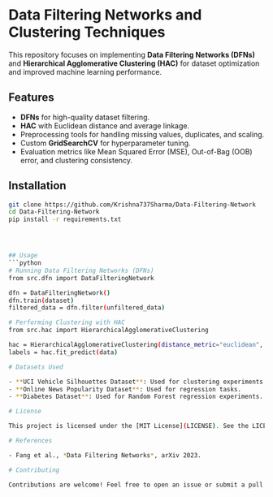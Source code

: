 # Data Filtering Networks and Clustering Techniques

This repository focuses on implementing **Data Filtering Networks (DFNs)** and **Hierarchical Agglomerative Clustering (HAC)** for dataset optimization and improved machine learning performance.  

## Features
- **DFNs** for high-quality dataset filtering.
- **HAC** with Euclidean distance and average linkage.
- Preprocessing tools for handling missing values, duplicates, and scaling.
- Custom **GridSearchCV** for hyperparameter tuning.
- Evaluation metrics like Mean Squared Error (MSE), Out-of-Bag (OOB) error, and clustering consistency.

## Installation
```bash
git clone https://github.com/Krishna737Sharma/Data-Filtering-Network
cd Data-Filtering-Network
pip install -r requirements.txt




## Usage
```python
# Running Data Filtering Networks (DFNs)
from src.dfn import DataFilteringNetwork

dfn = DataFilteringNetwork()
dfn.train(dataset)
filtered_data = dfn.filter(unfiltered_data)

# Performing Clustering with HAC
from src.hac import HierarchicalAgglomerativeClustering

hac = HierarchicalAgglomerativeClustering(distance_metric="euclidean", linkage="average")
labels = hac.fit_predict(data)

# Datasets Used

- **UCI Vehicle Silhouettes Dataset**: Used for clustering experiments.
- **Online News Popularity Dataset**: Used for regression tasks.
- **Diabetes Dataset**: Used for Random Forest regression experiments.

# License

This project is licensed under the [MIT License](LICENSE). See the LICENSE file for details.

# References

- Fang et al., *Data Filtering Networks*, arXiv 2023.

# Contributing

Contributions are welcome! Feel free to open an issue or submit a pull request.
